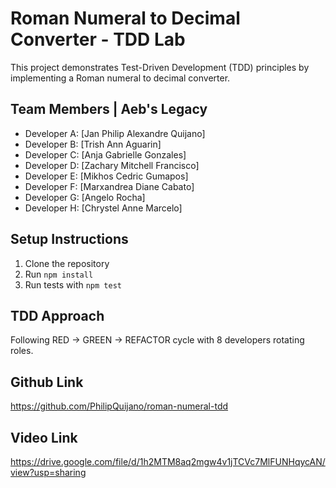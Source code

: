 # Roman Numeral to Decimal Converter - TDD Lab

This project demonstrates Test-Driven Development (TDD) principles by implementing a Roman numeral to decimal converter.

## Team Members | Aeb's Legacy
- Developer A: [Jan Philip Alexandre Quijano]
- Developer B: [Trish Ann Aguarin]
- Developer C: [Anja Gabrielle Gonzales]
- Developer D: [Zachary Mitchell Francisco]
- Developer E: [Mikhos Cedric Gumapos]
- Developer F: [Marxandrea Diane Cabato]
- Developer G: [Angelo Rocha]
- Developer H: [Chrystel Anne Marcelo]

## Setup Instructions
1. Clone the repository
2. Run `npm install`
3. Run tests with `npm test`

## TDD Approach
Following RED → GREEN → REFACTOR cycle with 8 developers rotating roles.

## Github Link
https://github.com/PhilipQuijano/roman-numeral-tdd

## Video Link
https://drive.google.com/file/d/1h2MTM8aq2mgw4v1jTCVc7MlFUNHqycAN/view?usp=sharing

